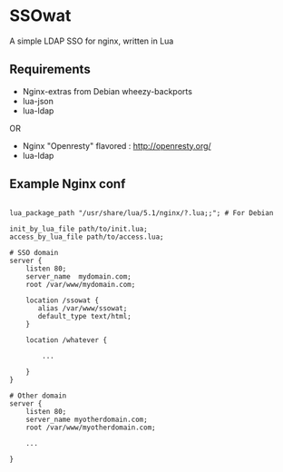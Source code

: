 SSOwat
======

A simple LDAP SSO for nginx, written in Lua

Requirements
------------

- Nginx-extras from Debian wheezy-backports
- lua-json 
- lua-ldap

OR

- Nginx "Openresty" flavored : http://openresty.org/
- lua-ldap


Example Nginx conf
------------------

```nginx

lua_package_path "/usr/share/lua/5.1/nginx/?.lua;;"; # For Debian

init_by_lua_file path/to/init.lua;
access_by_lua_file path/to/access.lua;

# SSO domain
server {
    listen 80;
    server_name  mydomain.com;
    root /var/www/mydomain.com;

    location /ssowat {
       alias /var/www/ssowat;
       default_type text/html;
    }

    location /whatever {

        ...

    }
}

# Other domain
server {
    listen 80;
    server_name myotherdomain.com;
    root /var/www/myotherdomain.com;

    ...

}

```
